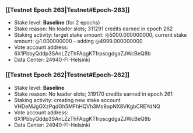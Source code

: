 ### [[Testnet Epoch 263|Testnet#Epoch-263]]
* Stake level: **Baseline** (for 2 epochs)
* Stake reason: No leader slots; 311291 credits earned in epoch 262
* Staking activity: target stake amount: ◎5000.000000000, current stake amount: ◎1.000000000 - adding ◎4999.000000000
* Vote account address: 6X1PbbyQddp3SAnLZzThFAqgKTfrpscgdgaZJWcBeQ8b
* Data Center: 24940-FI-Helsinki
### [[Testnet Epoch 262|Testnet#Epoch-262]]
* Stake level: **Baseline**
* Stake reason: No leader slots; 319170 credits earned in epoch 261
* Staking activity: creating new stake account VHDeMJgGXzPqdGh5MFhHQVh3Ms9opNX8VKgbCREYdNQ
* Vote account address: 6X1PbbyQddp3SAnLZzThFAqgKTfrpscgdgaZJWcBeQ8b
* Data Center: 24940-FI-Helsinki